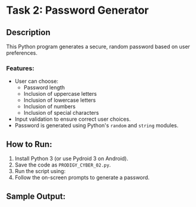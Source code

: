 # Task 2: Password Generator

## Description
This Python program generates a secure, random password based on user preferences.

### Features:
- User can choose:
  - Password length
  - Inclusion of uppercase letters
  - Inclusion of lowercase letters
  - Inclusion of numbers
  - Inclusion of special characters
- Input validation to ensure correct user choices.
- Password is generated using Python's `random` and `string` modules.

## How to Run:
1. Install Python 3 (or use Pydroid 3 on Android).
2. Save the code as `PRODIGY_CYBER_02.py`.
3. Run the script using:
4. Follow the on-screen prompts to generate a password.

## Sample Output: